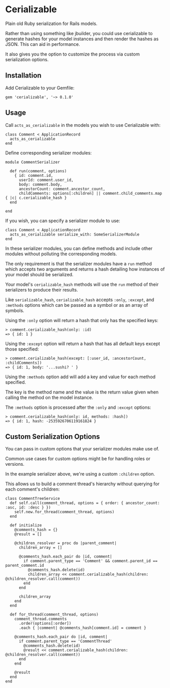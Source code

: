 # Cerializable

Plain old Ruby serialization for Rails models.

Rather than using something like jbuilder, you could use cerializable to generate hashes for your model instances and then render the hashes as JSON. This can aid in performance.

It also gives you the option to customize the process via custom serialization options.

## Installation

Add Cerializable to your Gemfile:

    gem 'cerializable', '~> 0.1.0'

## Usage

Call `acts_as_cerializable` in the models you wish to use Cerializable with:

    class Comment < ApplicationRecord
      acts_as_cerializable
    end

Define corresponding serializer modules:

    module CommentSerializer

      def run(comment, options)
        { id: comment.id,
          userId: comment.user_id,
          body: comment.body,
          ancestorCount: comment.ancestor_count,
          childComments: options[:children] || comment.child_comments.map { |c| c.cerializable_hash }
      end

    end

If you wish, you can specify a serializer module to use:

    class Comment < ApplicationRecord
      acts_as_cerializable serialize_with: SomeSerializerModule
    end

In these serializer modules, you can define methods and include other modules without polluting the corresponding models.

The only requirement is that the serializer modules have a `run` method which accepts two arguments and returns a hash detailing how instances of your model should be serialized.

Your model's `cerializable_hash` methods will use the `run` method of their serializers to produce their results.

Like `serializable_hash`, `cerializable_hash` accepts `:only`, `:except`, and `:methods` options which can be passed as a
symbol or as an array of symbols.

Using the `:only` option will return a hash that only has the specified keys:

    > comment.cerializable_hash(only: :id)
    => { id: 1 }

Using the `:except` option will return a hash that has all default keys except those specified:

    > comment.cerializable_hash(except: [:user_id, :ancestorCount, :childComments])
    => { id: 1, body: '...sushi? ' }

Using the `:methods` option add will add a key and value for each method specified.

The key is the method name and the value is the return value given when calling the method on the model instance.

The `:methods` option is processed after the `:only` and `:except` options:

    > comment.cerializable_hash(only: id, methods: :hash])
    => { id: 1, hash: -2535926706119161824 }

## Custom Serialization Options

You can pass in custom options that your serializer modules make use of.

Common use cases for custom options might be for handling roles or versions.

In the example serializer above, we're using a custom `:children` option.

This allows us to build a comment thread's hierarchy without querying for each comment's children:

    class CommentTreeService
      def self.call(comment_thread, options = { order: { ancestor_count: :asc, id: :desc } })
        self.new.for_thread(comment_thread, options)
      end

      def initialize
        @comments_hash = {}
        @result = []

        @children_resolver = proc do |parent_comment|
          children_array = []

          @comments_hash.each_pair do |id, comment|
            if comment.parent_type == 'Comment' && comment.parent_id == parent_comment.id
              @comments_hash.delete(id)
              children_array << comment.cerializable_hash(children: @children_resolver.call(comment))
            end
          end

          children_array
        end
      end

      def for_thread(comment_thread, options)
        comment_thread.comments
          .order(options[:order])
          .each { |comment| @comments_hash[comment.id] = comment }

        @comments_hash.each_pair do |id, comment|
          if comment.parent_type == 'CommentThread'
            @comments_hash.delete(id)
            @result << comment.cerializable_hash(children: @children_resolver.call(comment))
          end
        end

        @result
      end
    end
